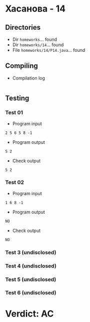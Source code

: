 # Хасанова - 14
## Directories
- Dir `homeworks`... found
- Dir `homeworks/14`... found
- File `homeworks/14/P14.java`... found
## Compiling
- Compilation log
```

```
## Testing
### Test 01
- Program input
```
2 5 6 5 8 -1

```
- Program output
```
5 2

```
- Check output
```
5 2

```
### Test 02
- Program input
```
1 6 8 -1

```
- Program output
```
NO

```
- Check output
```
NO

```
### Test 3 (undisclosed)
### Test 4 (undisclosed)
### Test 5 (undisclosed)
### Test 6 (undisclosed)
# Verdict: AC
